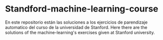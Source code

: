 # Standford-machine-learning-course
En este repositorio están las soluciones a los ejercicios de parendizaje automatico del curso de la universidad de Stanford. 
Here there are the solutions of the machine-learning's exercises given at Stanford university. 
